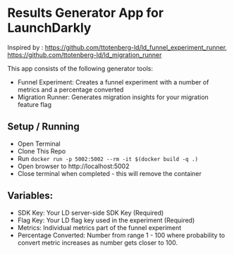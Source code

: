 # Results Generator App for LaunchDarkly

Inspired by : https://github.com/ttotenberg-ld/ld_funnel_experiment_runner, https://github.com/ttotenberg-ld/ld_migration_runner

This app consists of the following generator tools: 
- Funnel Experiment: Creates a funnel experiment with a number of metrics and a percentage converted
- Migration Runner: Generates migration insights for your migration feature flag

## Setup / Running 
- Open Terminal
- Clone This Repo
- Run ```docker run -p 5002:5002 --rm -it $(docker build -q .)```
- Open browser to http://localhost:5002
- Close terminal when completed - this will remove the container

## Variables:
- SDK Key: Your LD server-side SDK Key (Required)
- Flag Key: Your LD flag key used in the experiment (Required)
- Metrics: Individual metrics part of the funnel experiment
- Percentage Converted: Number from range 1 - 100 where probability to convert metric increases as number gets closer to 100.
